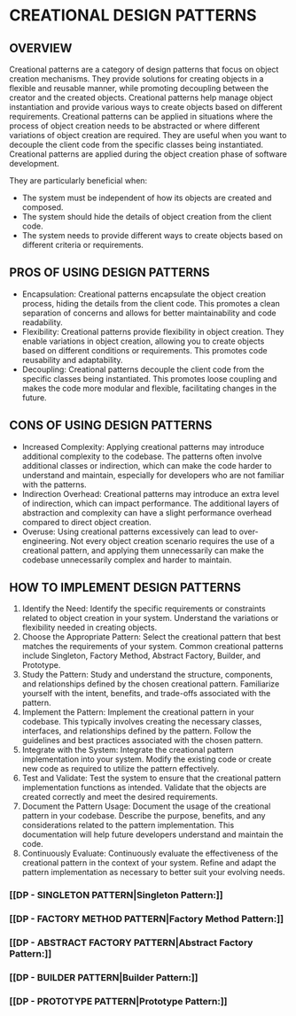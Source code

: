 # CREATIONAL DESIGN PATTERNS

## OVERVIEW

Creational patterns are a category of design patterns that focus on object creation mechanisms. They provide solutions for creating objects in a flexible and reusable manner, while promoting decoupling between the creator and the created objects. Creational patterns help manage object instantiation and provide various ways to create objects based on different requirements. Creational patterns can be applied in situations where the process of object creation needs to be abstracted or where different variations of object creation are required. They are useful when you want to decouple the client code from the specific classes being instantiated. Creational patterns are applied during the object creation phase of software development. 

They are particularly beneficial when:
- The system must be independent of how its objects are created and composed.
- The system should hide the details of object creation from the client code.
- The system needs to provide different ways to create objects based on different criteria or requirements.

## PROS OF USING DESIGN PATTERNS

- Encapsulation: Creational patterns encapsulate the object creation process, hiding the details from the client code. This promotes a clean separation of concerns and allows for better maintainability and code readability.
- Flexibility: Creational patterns provide flexibility in object creation. They enable variations in object creation, allowing you to create objects based on different conditions or requirements. This promotes code reusability and adaptability.
- Decoupling: Creational patterns decouple the client code from the specific classes being instantiated. This promotes loose coupling and makes the code more modular and flexible, facilitating changes in the future.

## CONS OF USING DESIGN PATTERNS
- Increased Complexity: Applying creational patterns may introduce additional complexity to the codebase. The patterns often involve additional classes or indirection, which can make the code harder to understand and maintain, especially for developers who are not familiar with the patterns.
- Indirection Overhead: Creational patterns may introduce an extra level of indirection, which can impact performance. The additional layers of abstraction and complexity can have a slight performance overhead compared to direct object creation.
- Overuse: Using creational patterns excessively can lead to over-engineering. Not every object creation scenario requires the use of a creational pattern, and applying them unnecessarily can make the codebase unnecessarily complex and harder to maintain.

## HOW TO IMPLEMENT DESIGN PATTERNS

1. Identify the Need: Identify the specific requirements or constraints related to object creation in your system. Understand the variations or flexibility needed in creating objects.
2. Choose the Appropriate Pattern: Select the creational pattern that best matches the requirements of your system. Common creational patterns include Singleton, Factory Method, Abstract Factory, Builder, and Prototype.
3. Study the Pattern: Study and understand the structure, components, and relationships defined by the chosen creational pattern. Familiarize yourself with the intent, benefits, and trade-offs associated with the pattern.
4. Implement the Pattern: Implement the creational pattern in your codebase. This typically involves creating the necessary classes, interfaces, and relationships defined by the pattern. Follow the guidelines and best practices associated with the chosen pattern.
5. Integrate with the System: Integrate the creational pattern implementation into your system. Modify the existing code or create new code as required to utilize the pattern effectively.
6. Test and Validate: Test the system to ensure that the creational pattern implementation functions as intended. Validate that the objects are created correctly and meet the desired requirements.
7. Document the Pattern Usage: Document the usage of the creational pattern in your codebase. Describe the purpose, benefits, and any considerations related to the pattern implementation. This documentation will help future developers understand and maintain the code.
8. Continuously Evaluate: Continuously evaluate the effectiveness of the creational pattern in the context of your system. Refine and adapt the pattern implementation as necessary to better suit your evolving needs.



### [[DP - SINGLETON PATTERN|Singleton Pattern:]]

### [[DP - FACTORY METHOD PATTERN|Factory Method Pattern:]]

### [[DP - ABSTRACT FACTORY PATTERN|Abstract Factory Pattern:]]

### [[DP - BUILDER PATTERN|Builder Pattern:]]

### [[DP - PROTOTYPE PATTERN|Prototype Pattern:]]


